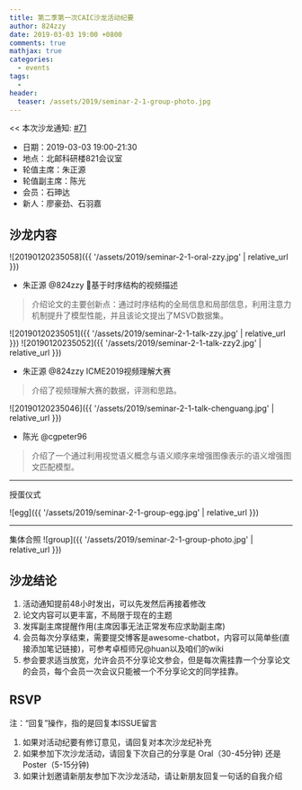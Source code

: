 ```yaml
---
title: 第二季第一次CAIC沙龙活动纪要
author: 824zzy
date: 2019-03-03 19:00 +0800
comments: true
mathjax: true
categories: 
  - events
tags:
  - 
header:
  teaser: /assets/2019/seminar-2-1-group-photo.jpg
---
```


<< 本次沙龙通知: [#71](https://github.com/BUPT/ai-ml.club/issues/71)

- 日期：2019-03-03 19:00-21:30
- 地点：北邮科研楼821会议室
- 轮值主席：朱正源 
- 轮值副主席：陈光 
- 会员：石珅达
- 新人：廖豪劲、石羽嘉

## 沙龙内容
![20190120235058]({{ '/assets/2019/seminar-2-1-oral-zzy.jpg' | relative_url }})

- 朱正源  @824zzy 基于时序结构的视频描述
> 介绍论文的主要创新点：通过时序结构的全局信息和局部信息，利用注意力机制提升了模型性能，并且该论文提出了MSVD数据集。

![20190120235051]({{ '/assets/2019/seminar-2-1-talk-zzy.jpg' | relative_url }})
![20190120235052]({{ '/assets/2019/seminar-2-1-talk-zzy2.jpg' | relative_url }})
- 朱正源 @824zzy ICME2019视频理解大赛
>  介绍了视频理解大赛的数据，评测和思路。

![20190120235046]({{ '/assets/2019/seminar-2-1-talk-chenguang.jpg' | relative_url }})
- 陈光 @cgpeter96 
> 介绍了一个通过利用视觉语义概念与语义顺序来增强图像表示的语义增强图文匹配模型。

----
授蛋仪式

![egg]({{ '/assets/2019/seminar-2-1-group-egg.jpg' | relative_url }})

----
集体合照
![group]({{ '/assets/2019/seminar-2-1-group-photo.jpg' | relative_url }})

## 沙龙结论
1. 活动通知提前48小时发出，可以先发然后再接着修改
2. 论文内容可以更丰富，不局限于现在的主题
3. 发挥副主席提醒作用(主席因事无法正常发布应求助副主席)
4. 会员每次分享结束，需要提交博客是awesome-chatbot，内容可以简单些(直接添加笔记链接)，可参考卓桓师兄@huan以及咱们的wiki
5. 参会要求适当放宽，允许会员不分享论文参会，但是每次需挂靠一个分享论文的会员，每个会员一次会议只能被一个不分享论文的同学挂靠。

## RSVP

注：“回复”操作，指的是回复本ISSUE留言

1. 如果对活动纪要有修订意见，请回复对本次沙龙纪补充
2. 如果参加下次沙龙活动，请回复下次自己的分享是 Oral（30-45分钟) 还是Poster（5-15分钟)
3. 如果计划邀请新朋友参加下次沙龙活动，请让新朋友回复一句话的自我介绍



